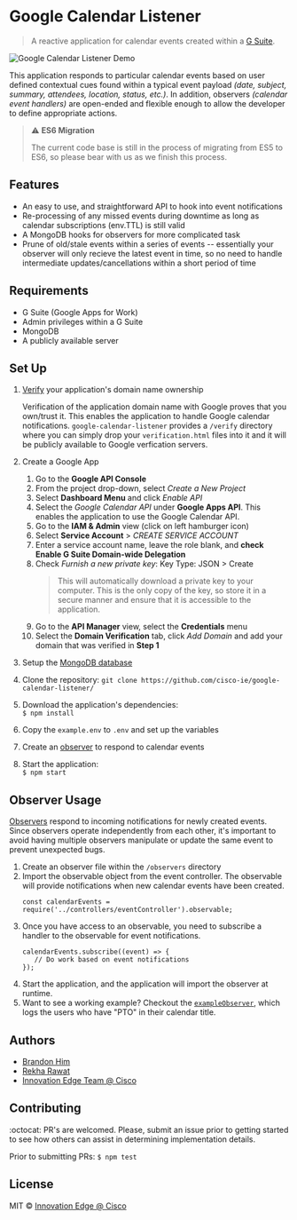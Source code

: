 # Google Calendar Listener
> A reactive application for calendar events created within a [G Suite](https://gsuite.google.com/).

![Google Calendar Listener Demo](http://g.recordit.co/uBCEUMWD4N.gif)

This application responds to particular calendar events based on user defined contextual cues found within a typical event payload *(date, subject, summary, attendees, location, status, etc.)*. In addition, observers *(calendar event handlers)* are open-ended and flexible enough to allow the developer to define appropriate actions.

> :warning:  **ES6 Migration**
> 
> The current code base is still in the process of migrating from ES5 to ES6, so please bear with us as we finish this process.

## Features
- An easy to use, and straightforward API to hook into event notifications
- Re-processing of any missed events during downtime as long as calendar subscriptions (env.TTL) is still valid
- A MongoDB hooks for observers for more complicated task
- Prune of old/stale events within a series of events -- essentially your observer will only recieve the latest event in time, so no need to handle intermediate updates/cancellations within a short period of time

## Requirements
- G Suite (Google Apps for Work)
- Admin privileges within a G Suite
- MongoDB
- A publicly available server

## Set Up
1. [Verify](https://support.google.com/webmasters/answer/35179?authuser=0) your application's domain name ownership
    
    Verification of the application domain name with Google proves that you own/trust it. This enables the application to handle Google calendar notifications. `google-calendar-listener` provides a `/verify` directory where you can simply drop your `verification.html` files into it and it will be publicly available to Google verfication servers.

2. Create a Google App
    1. Go to the **Google API Console**
    2. From the project drop-down, select *Create a New Project*
    3. Select **Dashboard Menu** and click *Enable API*
    4. Select the *Google Calendar API* under **Google Apps API**. This enables the application to use the Google Calendar API.
    5. Go to the **IAM & Admin** view (click on left hamburger icon)
    6. Select **Service Account** > *CREATE SERVICE ACCOUNT*
    7. Enter a service account name, leave the role blank, and **check Enable G Suite Domain-wide Delegation**
    8. Check *Furnish a new private key*: Key Type: JSON > Create
        > This will automatically download a private key to your computer. This is the only copy of the key, so store it in a secure manner and ensure that it is accessible to the application.
    9. Go to the **API Manager** view, select the **Credentials** menu
    10. Select the **Domain Verification** tab, click *Add Domain* and add your domain that was verified in **Step 1**
3. Setup the [MongoDB database](https://docs.mongodb.com/manual/installation/?jmp=footer)
4. Clone the repository: `git clone https://github.com/cisco-ie/google-calendar-listener/`
5. Download the application's dependencies:    
    `$ npm install`
6. Copy the `example.env` to `.env` and set up the variables
7. Create an [observer](#observer-usage) to respond to calendar events
8. Start the application:    
    `$ npm start`

## Observer Usage
[Observers](http://reactivex.io/rxjs/class/es6/MiscJSDoc.js~ObserverDoc.html) respond to incoming notifications for newly created events. Since observers operate independently from each other, it's important to avoid having multiple observers manipulate or update the same event to prevent unexpected bugs.

1. Create an observer file within the `/observers` directory
2. Import the observable object from the event controller. The observable will provide notifications when new calendar events have been created.   
   ```
   const calendarEvents = require('../controllers/eventController').observable;
   ```
3. Once you have access to an observable, you need to subscribe a handler to the observable for event notifications.
   ```
   calendarEvents.subscribe((event) => {
      // Do work based on event notifications
   });
   ```
4. Start the application, and the application will import the observer at runtime.
5. Want to see a working example? Checkout the [`exampleObserver`](/observers/exampleObserver.js), which logs the users who have "PTO" in their calendar title.

## Authors
- [Brandon Him](https://github.com/brh55/)
- [Rekha Rawat](https://github.com/rekharawat)
- [Innovation Edge Team @ Cisco](https://github.com/cisco-ie)

## Contributing
:octocat: PR's are welcomed. Please, submit an issue prior to getting started to see how others can assist in determining implementation details.

Prior to submitting PRs: `$ npm test`

## License
MIT © [Innovation Edge @ Cisco](https://github.com/cisco-ie/google-calendar-listener)

